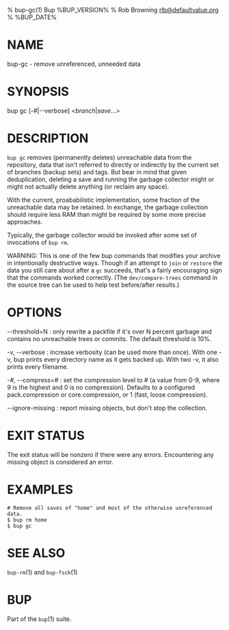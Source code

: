 % bup-gc(1) Bup %BUP_VERSION%
% Rob Browning <rlb@defaultvalue.org>
% %BUP_DATE%

# NAME

bup-gc - remove unreferenced, unneeded data

# SYNOPSIS

bup gc [-#|\--verbose] <*branch*|*save*...>

# DESCRIPTION

`bup gc` removes (permanently deletes) unreachable data from the
repository, data that isn't referred to directly or indirectly by the
current set of branches (backup sets) and tags.  But bear in mind that
given deduplication, deleting a save and running the garbage collector
might or might not actually delete anything (or reclaim any space).

With the current, proababilistic implementation, some fraction of the
unreachable data may be retained.  In exchange, the garbage collection
should require less RAM than might be required by some more precise
approaches.

Typically, the garbage collector would be invoked after some set of
invocations of `bup rm`.

WARNING: This is one of the few bup commands that modifies your
archive in intentionally destructive ways.  Though if an attempt to
`join` or `restore` the data you still care about after a `gc`
succeeds, that's a fairly encouraging sign that the commands worked
correctly.  (The `dev/compare-trees` command in the source tree can be
used to help test before/after results.)

# OPTIONS

\--threshold=N
:   only rewrite a packfile if it's over N percent garbage and
    contains no unreachable trees or commits.  The default threshold
    is 10%.

-v, \--verbose
: increase verbosity (can be used more than once).  With one -v, bup
    prints every directory name as it gets backed up.  With two -v,
    it also prints every filename.

-*#*, \--compress=*#*
:   set the compression level to # (a value from 0-9, where 9 is the
    highest and 0 is no compression). Defaults to a configured
    pack.compression or core.compression, or 1 (fast, loose
    compression).

\--ignore-missing
:   report missing objects, but don't stop the collection.

# EXIT STATUS

The exit status will be nonzero if there were any errors.
Encountering any missing object is considered an error.

# EXAMPLES

    # Remove all saves of "home" and most of the otherwise unreferenced data.
    $ bup rm home
    $ bup gc

# SEE ALSO

`bup-rm`(1) and `bup-fsck`(1)

# BUP

Part of the `bup`(1) suite.
